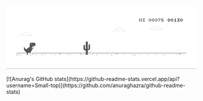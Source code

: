 <img src="https://github.com/Small-top/Small-top/blob/eda2afbbbec048efef9ee05618fa23be7f0cf641/dino.gif?raw=true" />
<p 对齐="左">
[![Anurag's GitHub stats](https://github-readme-stats.vercel.app/api?username=Small-top)](https://github.com/anuraghazra/github-readme-stats)
